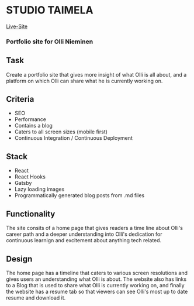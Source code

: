 # STUDIO TAIMELA #

[Live-Site](https://olli.codes "Named link title")

### Portfolio site for Olli Nieminen

## Task
Create a portfolio site that gives more insight of what Olli is all about, and a platform on which Olli can share what he is currently working on.

## Criteria
* SEO
* Performance
* Contains a blog
* Caters to all screen sizes (mobile first)
* Continuous Integration / Continuous Deployment

 ## Stack
 * React
 * React Hooks
 * Gatsby
 * Lazy loading images
 * Programmatically generated blog posts from .md files


 ## Functionality
The site consits of a home page that gives readers a time line about Olli's career path and a deeper understanding into Olli's dedication for continuous learnign and excitement about anything tech related.

## Design
The home page has a timeline that caters to various screen resolutions and gives users an understanding what Olli is about.  The website also has links to a Blog that is used to share what Olli is currently working on, and finally the website has a resume tab so that viewers can see Olli's most up to date resume and download it. 

